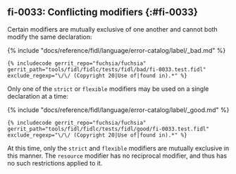 ## fi-0033: Conflicting modifiers {:#fi-0033}

<!-- TODO(https://fxbug.dev/88366): Update this doc to describe open/closed/ajar when unknown interactions have landed. -->

Certain modifiers are mutually exclusive of one another and cannot both modify
the same declaration:

{% include "docs/reference/fidl/language/error-catalog/label/_bad.md" %}

```fidl
{% includecode gerrit_repo="fuchsia/fuchsia" gerrit_path="tools/fidl/fidlc/tests/fidl/bad/fi-0033.test.fidl" exclude_regexp="\/\/ (Copyright 20|Use of|found in).*" %}
```

Only one of the `strict` or `flexible` modifiers may be used on a single
declaration at a time:

{% include "docs/reference/fidl/language/error-catalog/label/_good.md" %}

```fidl
{% includecode gerrit_repo="fuchsia/fuchsia" gerrit_path="tools/fidl/fidlc/tests/fidl/good/fi-0033.test.fidl" exclude_regexp="\/\/ (Copyright 20|Use of|found in).*" %}
```

At this time, only the `strict` and `flexible` modifiers are mutually exclusive
in this manner. The `resource` modifier has no reciprocal modifier, and thus has
no such restrictions applied to it.
